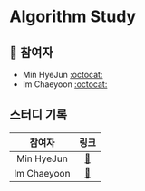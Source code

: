 # Algorithm Study

## 🐾 참여자 

- Min HyeJun [:octocat:](https://github.com/alsgpwns)  
- Im Chaeyoon [:octocat:]( )

## 스터디 기록

|    참여자    |         링크         |
| :----------: | :------------------: |
| Min HyeJun | [:link:](./jangwon/) |
| Im Chaeyoon | [:link:](./hyejun/)  |

